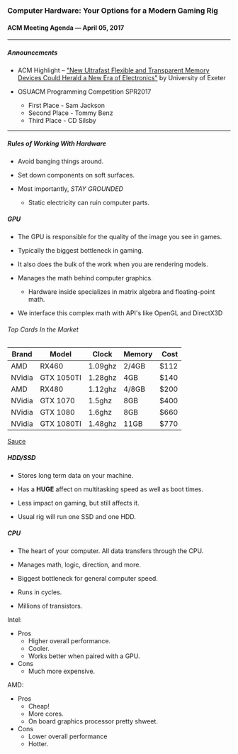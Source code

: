 ### Computer Hardware: Your Options for a Modern Gaming Rig

#### ACM Meeting Agenda — April 05, 2017

***

##### Announcements

- ACM Highlight – ["New Ultrafast Flexible and Transparent Memory Devices Could Herald a New Era of Electronics"](http://www.exeter.ac.uk/news/research/title_576570_en.html) by University of Exeter

- OSUACM Programming Competition SPR2017
  - First Place - Sam Jackson
  - Second Place - Tommy Benz
  - Third Place - CD Silsby

***

##### Rules of Working With Hardware

- Avoid banging things around.

- Set down components on soft surfaces.

- Most importantly, *STAY GROUNDED*
  - Static electricity can ruin computer parts.

##### GPU
  
- The GPU is responsible for the quality of the image you see in games.

- Typically the biggest bottleneck in gaming.

- It also does the bulk of the work when you are rendering models.

- Manages the math behind computer graphics.
  - Hardware inside specializes in matrix algebra and floating-point math.

- We interface this complex math with API's like OpenGL and DirectX3D

###### Top Cards In the Market
|Brand|Model|Clock|Memory|Cost|
|------|----------|-------|------|---:|
|AMD   |RX460     |1.09ghz|2/4GB |$112|
|NVidia|GTX 1050TI|1.28ghz|4GB   |$140|
|AMD   |RX480     |1.12ghz|4/8GB |$200|
|NVidia|GTX 1070  |1.5ghz |8GB   |$400|
|NVidia|GTX 1080  |1.6ghz |8GB   |$660|
|NVidia|GTX 1080TI|1.48ghz|11GB  |$770|

[Sauce](http://www.tomshardware.com/reviews/best-gpus,4380.html)

##### HDD/SSD

- Stores long term data on your machine.

- Has a **HUGE** affect on multitasking speed as well as boot times.

- Less impact on gaming, but still affects it.

- Usual rig will run one SSD and one HDD.

##### CPU

- The heart of your computer. All data transfers through the CPU.

- Manages math, logic, direction, and more.

- Biggest bottleneck for general computer speed.

- Runs in cycles.

- Millions of transistors.

Intel:
- Pros
  - Higher overall performance.
  - Cooler.
  - Works better when paired with a GPU.
- Cons
  - Much more expensive.
  
AMD:
- Pros
  - Cheap!
  - More cores.
  - On board graphics processor pretty shweet.
- Cons
  - Lower overall performance
  - Hotter.
  
#####
